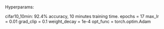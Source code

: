 Hyperparams:

cifar10_10min: 92.4% accuracy, 10 minutes training time.
epochs = 17
max_lr = 0.01
grad_clip = 0.1
weight_decay = 1e-4
opt_func = torch.optim.Adam

